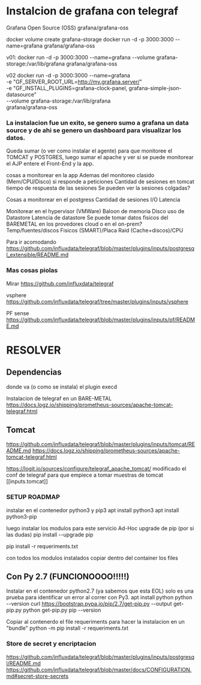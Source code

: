 # Instalcion de grafana con telegraf

Grafana Open Source (OSS)
grafana/grafana-oss

docker volume create grafana-storage
docker run -d -p 3000:3000 --name=grafana grafana/grafana-oss

v01:
docker run -d -p 3000:3000 --name=grafana --volume grafana-storage:/var/lib/grafana grafana/grafana-oss

v02
docker run -d -p 3000:3000 --name=grafana \
-e "GF_SERVER_ROOT_URL=http://my.grafana.server/" \
-e "GF_INSTALL_PLUGINS=grafana-clock-panel, grafana-simple-json-datasource" \
--volume grafana-storage:/var/lib/grafana  \
grafana/grafana-oss

### La instalacion fue un exito, se genero sumo a grafana un data source y de ahi se genero un dashboard para visualizar los datos. 

Queda sumar (o ver como instalar el agente) para que monitoree el TOMCAT y POSTGRES, luego sumar el apache y ver si se puede monitorear el AJP entere el Front-End y la app.

cosas a monitorear en la app
Ademas del monitoreo clasido (Mem/CPU/Disco)
si responde a peticiones
Cantidad de sesiones en tomcat
tiempo de respuesta de las sesiones
Se pueden ver la sesiones colgadas?

Cosas a monitorear en el postgress
Cantidad de sesiones
I/O
Latencia

Monitorear en el hypervisor (VMWare)
Baloon de memoria
Disco
uso de Datastore
Latencia de datastore
Se puede tomar datos fisicos del BAREMETAL en los provedores cloud o en el on-prem?
Temp/fuentes/discos Fisicos (SMART)/Placa Raid (Cache+discos)/CPU

Para ir acomodando
https://github.com/influxdata/telegraf/blob/master/plugins/inputs/postgresql_extensible/README.md


### Mas cosas piolas 
Mirar 
https://github.com/influxdata/telegraf

vsphere
https://github.com/influxdata/telegraf/tree/master/plugins/inputs/vsphere

PF sense 
https://github.com/influxdata/telegraf/blob/master/plugins/inputs/pf/README.md



# RESOLVER
## Dependencias
donde va (o como se instala) el plugin execd

Instalacion de telegraf en un BARE-METAL
https://docs.logz.io/shipping/prometheus-sources/apache-tomcat-telegraf.html

## Tomcat

https://github.com/influxdata/telegraf/blob/master/plugins/inputs/tomcat/README.md
https://docs.logz.io/shipping/prometheus-sources/apache-tomcat-telegraf.html

https://logit.io/sources/configure/telegraf_apache_tomcat/
modificado el conf de telegraf para que empiece a tomar muestras de tomcat
[[inputs.tomcat]]


### SETUP ROADMAP
instalar en el contenedor python3 y pip3
apt install python3
apt install python3-pip

luego instalar los modulos para este servicio Ad-Hoc
upgrade de pip (por si las dudas)
pip install --upgrade pip

pip install -r requeriments.txt

con todos los modulos instalados copiar dentro del container los files 

## Con Py 2.7 (FUNCIONOOOO!!!!!)
Instalar en el contenedor python2.7 (ya sabemos que esta EOL) solo es una prueba para identificar un error al correr con Py3.
apt install python
python --version
curl https://bootstrap.pypa.io/pip/2.7/get-pip.py --output get-pip.py
python get-pip.py
pip --version

Copiar al contenerdo el file requeriments para hacer la instalacion en un "bundle"
python -m pip install -r requeriments.txt

### Store de secret y encriptacion
https://github.com/influxdata/telegraf/blob/master/plugins/inputs/postgresql/README.md
https://github.com/influxdata/telegraf/blob/master/docs/CONFIGURATION.md#secret-store-secrets
